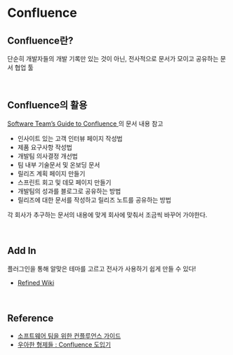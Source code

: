 # Confluence

## Confluence란?

단순히 개발자들의 개발 기록만 있는 것이 아닌, 전사적으로 문서가 모이고 공유하는 문서 협업 툴



<br/>

## Confluence의 활용

[Software Team’s Guide to Confluence ](http://blogs.atlassian.com/2015/11/confluence-software-teams-ebook/)의 문서 내용 참고

* 인사이트 있는 고객 인터뷰 페이지 작성법
* 제품 요구사항 작성법 
* 개발팀 의사결정 개선법 
* 팀 내부 기술문서 및 온보딩 문서 
* 릴리즈 계획 페이지 만들기 
* 스프린트 회고 및 데모 페이지 만들기 
* 개발팀의 성과를 블로그로 공유하는 방법
* 릴리즈에 대한 문서를 작성하고 릴리즈 노트를 공유하는 방법

각 회사가 추구하는 문서의 내용에 맞게 회사에 맞춰서 조금씩 바꾸어 가야한다.



<br/>

## Add In

플러그인을 통해 알맞은 테마를 고르고 전사가 사용하기 쉽게 만들 수 있다!

* [Refined Wiki](https://www.refinedwiki.com/)



<br/>

## Reference
* [소프트웨어 팀을 위한 컨플루언스 가이드](http://woowabros.github.io/files/2016-09-13/Software_Teams_Guide_to_Confluence_KOR.pdf)
* [우아한 형제들 : Confluence 도입기](http://woowabros.github.io/woowabros/2016/06/30/woowabros_cto.html)
